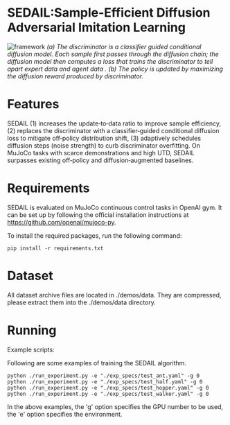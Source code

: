 # SEDAIL:Sample-Efficient Diffusion Adversarial Imitation Learning
![framework](https://github.com/user-attachments/assets/c209ba66-cd89-451d-829b-63644e2e503a)
_(a) The discriminator is a classifier guided conditional diffusion model. Each sample first passes through the diffusion chain; the diffusion model then computes a loss that trains the discriminator to tell apart expert data and agent data . (b) The policy is updated by maximizing the diffusion reward produced by discriminator._

# Features
SEDAIL (1) increases the update‑to‑data ratio to improve sample efficiency, (2) replaces the discriminator with a classifier‑guided conditional diffusion loss to mitigate off‑policy distribution shift, (3) adaptively schedules diffusion steps (noise strength) to curb discriminator overfitting. On MuJoCo tasks with scarce demonstrations and high UTD, SEDAIL surpasses existing off‑policy and diffusion‑augmented baselines.

# Requirements

SEDAIL is evaluated  on MuJoCo continuous control tasks in OpenAI gym. It can be set up by following the official installation instructions at https://github.com/openai/mujoco-py.

To install the required packages, run the following command:

```
pip install -r requirements.txt
```

# Dataset

All dataset archive files are located in ./demos/data. They are compressed, please extract them into the ./demos/data directory.

# Running  

Example scripts:

Following are some examples of training the SEDAIL algorithm.

```
python ./run_experiment.py -e "./exp_specs/test_ant.yaml" -g 0
python ./run_experiment.py -e "./exp_specs/test_half.yaml" -g 0
python ./run_experiment.py -e "./exp_specs/test_hopper.yaml" -g 0
python ./run_experiment.py -e "./exp_specs/test_walker.yaml" -g 0
```

In the above examples, the 'g' option specifies the GPU number to be used, the 'e' option specifies the environment.
